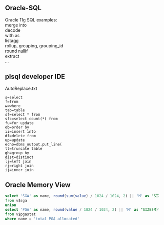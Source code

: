 ## Oracle-SQL
Oracle 11g SQL examples:  
merge into  
decode  
with as  
listagg  
rollup, grouping, grouping_id  
round
nullif  
extract  
...

## plsql developer IDE
AutoReplace.txt
```
s=select
f=from
w=where
tab=table
sf=select * from
sfc=select count(*) from
fu=for update
ob=order by
ii=insert into
df=delete from
up=update
echo=dbms_output.put_line(
tt=truncate table
gb=group by
dist=distinct
lj=left join
rj=right join
ij=inner join
```

## Oracle Memory View
```SQL
select 'SGA' as name, round(sum(value) / 1024 / 1024, 2) || 'M' as "SIZE(M)"
from v$sga
union
select 'PGA' as name, round(value / 1024 / 1024, 2) || 'M' as "SIZE(M)"
from v$pgastat
where name = 'total PGA allocated'
```

